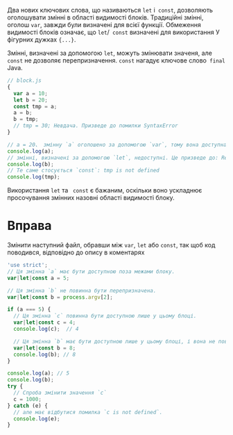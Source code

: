 Два нових ключових слова, що називаються `let` і` const`, дозволяють оголошувати змінні в області видимості блоків. Традиційні змінні, оголош `var`, завжди були визначені для всієї функції. Обмеження видимості блоків означає, що `let`/` const` визначені для використання У фігурних дужках `{...}`.

Змінні, визначені за допомогою `let`, можуть змінювати значеня, але` const` не дозволяє перепризначення. `const` нагадує ключове слово` final` Java.

```javascript
// block.js
{
  var a = 10;
  let b = 20;
  const tmp = a;
  a = b;
  b = tmp;
  // tmp = 30; Невдача. Призведе до помилки SyntaxError
}

// a = 20、 змінну `a` оголошено за допомогою `var`, тому вона доступна поза межами блоку
console.log(a);
// змінні, визначені за допомогою `let`, недоступні. Це призведе до: ReferenceError b is not defined
console.log(b);
// Те саме стосується `const`: tmp is not defined
console.log(tmp);
```

Використання `let` та ` const` є бажаним, оскільки воно ускладнює просочування змінних назовні області видимості блоку.

# Вправа

Змінити наступний файл, обравши між `var`, `let` або `const`, так щоб код поводився, відповідно до опису в коментарях

```javascript
'use strict';
// Ця змінна `a` має бути доступною поза межами блоку.
var|let|const a = 5;

// Ця змінна `b` не повинна бути перепризначена.
var|let|const b = process.argv[2];

if (a === 5) {
  // Ця змінна `c` повинна бути доступною лише у цьому блоці.
  var|let|const c = 4;
  console.log(c);  // 4

  // Ця змінна `b` має бути доступною лише у цьому блоці, і вона не повинна бути перепризначена.
  var|let|const b = 8;
  console.log(b); // 8
}

console.log(a); // 5
console.log(b);
try {
  // Спроба змінити значення `c`
  c = 1000;
} catch (e) {
  // але має відбутися помилка `c is not defined`.
  console.log(e);
}
```
